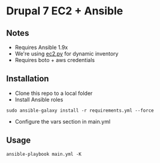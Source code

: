 # Drupal 7 EC2 + Ansible

## Notes

* Requires Ansible 1.9x
* We're using [ec2.py](http://docs.ansible.com/ansible/intro_dynamic_inventory.html#example-aws-ec2-external-inventory-script) for dynamic inventory
* Requires boto + aws credentials


## Installation

* Clone this repo to a local folder
* Install Ansible roles
```
sudo ansible-galaxy install -r requirements.yml --force
```
* Configure the vars section in main.yml

## Usage
```
ansible-playbook main.yml -K
```
